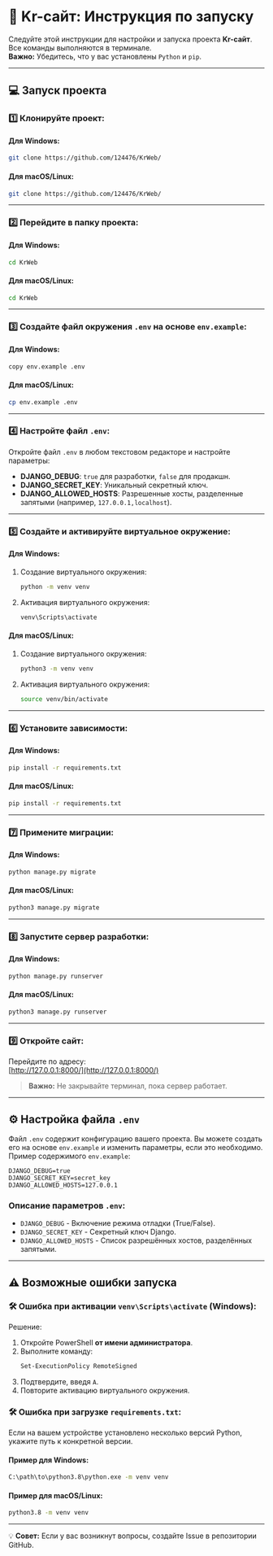 # 🔧 Kr-сайт: Инструкция по запуску

Следуйте этой инструкции для настройки и запуска проекта **Kr-сайт**. Все команды выполняются в терминале.  
**Важно:** Убедитесь, что у вас установлены `Python` и `pip`.

---

## 💻 Запуск проекта


### 1️⃣ Клонируйте проект:

#### Для Windows:
```bash
git clone https://github.com/124476/KrWeb/
```

#### Для macOS/Linux:
```bash
git clone https://github.com/124476/KrWeb/
```

---

### 2️⃣ Перейдите в папку проекта:

#### Для Windows:
```bash
cd KrWeb
```

#### Для macOS/Linux:
```bash
cd KrWeb
```

---

### 3️⃣ Создайте файл окружения `.env` на основе `env.example`:

#### Для Windows:
```bash
copy env.example .env
```

#### Для macOS/Linux:
```bash
cp env.example .env
```

---

### 4️⃣ Настройте файл `.env`:

Откройте файл `.env` в любом текстовом редакторе и настройте параметры:  

- **DJANGO_DEBUG**: `true` для разработки, `false` для продакшн.
- **DJANGO_SECRET_KEY**: Уникальный секретный ключ.
- **DJANGO_ALLOWED_HOSTS**: Разрешенные хосты, разделенные запятыми (например, `127.0.0.1,localhost`).

---

### 5️⃣ Создайте и активируйте виртуальное окружение:

#### Для Windows:
1. Создание виртуального окружения:
   ```bash
   python -m venv venv
   ```
2. Активация виртуального окружения:
   ```bash
   venv\Scripts\activate
   ```

#### Для macOS/Linux:
1. Создание виртуального окружения:
   ```bash
   python3 -m venv venv
   ```
2. Активация виртуального окружения:
   ```bash
   source venv/bin/activate
   ```

---

### 6️⃣ Установите зависимости:

#### Для Windows:
```bash
pip install -r requirements.txt
```

#### Для macOS/Linux:
```bash
pip install -r requirements.txt
```

---

### 7️⃣ Примените миграции:

#### Для Windows:
```bash
python manage.py migrate
```

#### Для macOS/Linux:
```bash
python3 manage.py migrate
```

---

### 8️⃣ Запустите сервер разработки:

#### Для Windows:
```bash
python manage.py runserver
```

#### Для macOS/Linux:
```bash
python3 manage.py runserver
```

---

### 9️⃣ Откройте сайт:
Перейдите по адресу:  
[http://127.0.0.1:8000/](http://127.0.0.1:8000/)

> **Важно:** Не закрывайте терминал, пока сервер работает.

---

## ⚙ Настройка файла `.env`

Файл `.env` содержит конфигурацию вашего проекта. Вы можете создать его на основе `env.example` и изменить параметры, если это необходимо.  
Пример содержимого `env.example`:

```env
DJANGO_DEBUG=true
DJANGO_SECRET_KEY=secret_key
DJANGO_ALLOWED_HOSTS=127.0.0.1
```

### Описание параметров `.env`:

- `DJANGO_DEBUG` - Включение режима отладки (True/False).
- `DJANGO_SECRET_KEY` - Секретный ключ Django.
- `DJANGO_ALLOWED_HOSTS` - Список разрешённых хостов, разделённых запятыми.

---

## ⚠ Возможные ошибки запуска

### 🛠 Ошибка при активации `venv\Scripts\activate` (Windows):
Решение:
1. Откройте PowerShell **от имени администратора**.
2. Выполните команду:
   ```bash
   Set-ExecutionPolicy RemoteSigned
   ```
3. Подтвердите, введя `A`.
4. Повторите активацию виртуального окружения.

### 🛠 Ошибка при загрузке `requirements.txt`:
Если на вашем устройстве установлено несколько версий Python, укажите путь к конкретной версии.  

#### Пример для Windows:
```bash
C:\path\to\python3.8\python.exe -m venv venv
```

#### Пример для macOS/Linux:
```bash
python3.8 -m venv venv
```

---

💡 **Совет:** Если у вас возникнут вопросы, создайте Issue в репозитории GitHub.
